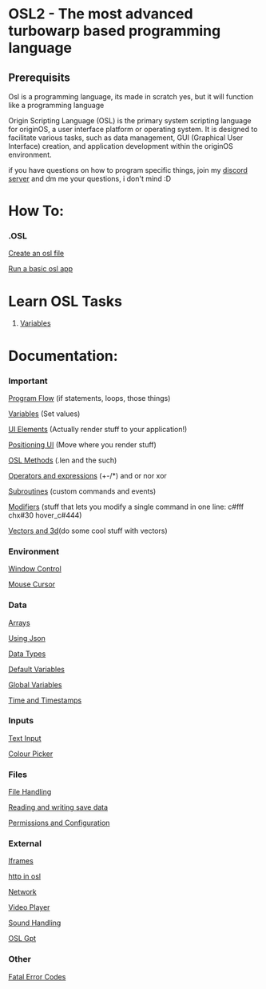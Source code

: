 # OSL2 - The most advanced turbowarp based programming language

## Prerequisits

Osl is a programming language, its made in scratch yes, but it will function like a programming language

Origin Scripting Language (OSL) is the primary system scripting language for originOS, a user interface platform or operating system. It is designed to facilitate various tasks, such as data management, GUI (Graphical User Interface) creation, and application development within the originOS environment.

if you have questions on how to program specific things, join my [discord server](https://discord.gg/ReyzwPx2g9) and dm me your questions, i don't mind :D

# How To:

### .OSL

[Create an osl file](https://github.com/Mistium/Origin-OS/wiki/Learn-OSL-%E2%80%90-Setting-up-a-new-project)

[Run a basic osl app](https://github.com/Mistium/Origin-OS/wiki/OSL-%E2%80%90-Example-Application)

# Learn OSL Tasks

1. [Variables](https://github.com/Mistium/Origin-OS/wiki/Learn-OSL-%E2%80%90-Variables)

# Documentation:

### Important
[Program Flow](https://github.com/Mistium/Origin-OS/wiki/OSL-%E2%80%90-Program-Flow) (if statements, loops, those things)

[Variables](https://github.com/Mistium/Origin-OS/wiki/OSL-%E2%80%90-Variables) (Set values)

[UI Elements](https://github.com/Mistium/Origin-OS/wiki/OSL-%E2%80%90-UI-Elements) (Actually render stuff to your application!)

[Positioning UI](https://github.com/Mistium/Origin-OS/wiki/OSL-%E2%80%90-Drawing-Cursor) (Move where you render stuff)

[OSL Methods](https://github.com/Mistium/Origin-OS/wiki/OSL-%E2%80%90-Methods) (.len and the such)

[Operators and expressions](https://github.com/Mistium/Origin-OS/wiki/OSL-%E2%80%90-Operators-and-Expressions) (+-/*) and or nor xor

[Subroutines](https://github.com/Mistium/Origin-OS/wiki/OSL-%E2%80%90-Subroutines) (custom commands and events)

[Modifiers](https://github.com/Mistium/Origin-OS/wiki/OSL-%E2%80%90-Modifiers) (stuff that lets you modify a single command in one line: c#fff chx#30 hover_c#444)

[Vectors and 3d](https://github.com/Mistium/Origin-OS/wiki/OSL-%E2%80%90-3d)(do some cool stuff with vectors)

### Environment

[Window Control](https://github.com/Mistium/Origin-OS/wiki/OSL-%E2%80%90-Window-Control)

[Mouse Cursor](https://github.com/Mistium/Origin-OS/wiki/Mouse-Cursor)

### Data

[Arrays](https://github.com/Mistium/Origin-OS/wiki/OSL-%E2%80%90-Arrays)

[Using Json](https://github.com/Mistium/Origin-OS/wiki/OSL-%E2%80%90-Json-Handling)

[Data Types](https://github.com/Mistium/Origin-OS/wiki/OSL-%E2%80%90-Data-Types)

[Default Variables](https://github.com/Mistium/Origin-OS/wiki/OSL-%E2%80%90-Default-Variables)

[Global Variables](https://github.com/Mistium/Origin-OS/wiki/OSL-%E2%80%90-Global-Variables)

[Time and Timestamps](https://github.com/Mistium/Origin-OS/wiki/OSL-%E2%80%90-Time)

### Inputs

[Text Input](https://github.com/Mistium/Origin-OS/wiki/OSL-%E2%80%90-UI-Elements#:~:text=input%20px%2Dwidth%20px%2Dheight%20%22input_id%22%20%22default_text%22%20border_weight%20text_colour)

[Colour Picker](https://github.com/Mistium/Origin-OS/wiki/OSL-%E2%80%90-Colour-Picker)

### Files

[File Handling](https://github.com/Mistium/Origin-OS/wiki/OSL-%E2%80%90-File-Handling)

[Reading and writing save data](https://github.com/Mistium/Origin-OS/wiki/OSL-%E2%80%90-Saving-Data-Locally)

[Permissions and Configuration](https://github.com/Mistium/Origin-OS/wiki/OSL-%E2%80%90-Permissions-And-Configurations)

### External

[Iframes](https://github.com/Mistium/Origin-OS/wiki/OSL-%E2%80%90-Iframes)

[http in osl](https://github.com/Mistium/Origin-OS/wiki/OSL-%E2%80%90-Http)

[Network](https://github.com/Mistium/Origin-OS/wiki/OSL-%E2%80%90-Network)

[Video Player](https://github.com/Mistium/Origin-OS/wiki/OSL-%E2%80%90-Video-Player)

[Sound Handling](https://github.com/Mistium/Origin-OS/wiki/OSL-%E2%80%90-Sound-Handling)

[OSL Gpt](https://github.com/Mistium/Origin-OS/wiki/OSL-%E2%80%90-GPT)

### Other

[Fatal Error Codes](https://github.com/Mistium/Origin-OS/wiki/OSL-%E2%80%90-Fatal-Errors)